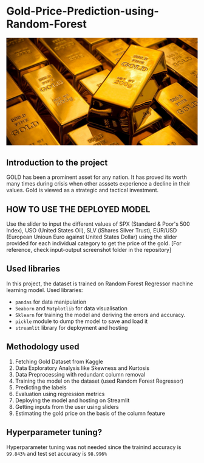 # Gold-Price-Prediction-using-Random-Forest
![Gold](images/gold.jpg)
## Introduction to the project
GOLD has been a prominent asset for any nation. It has proved its worth many times during crisis when other asssets experience a decline in their values. Gold is viewed as a strategic and tactical investment.<br>

## HOW TO USE THE DEPLOYED MODEL
Use the slider to input the different values of SPX (Standard & Poor's 500 Index), USO (United States Oil), SLV (iShares Silver Trust), EUR/USD (European Unioun Euro against United States Dollar) using the slider provided for each individual category to get the price of the gold.
[For reference, check input-output screenshot folder in the repository]

## Used libraries
In this project, the dataset is trained on Random Forest Regressor machine learning model. Used libraries:<br>
* `pandas` for data manipulation 
* `Seaborn` and `Matplotlib` for data visualisation
* `Sklearn` for training the model and deriving the errors and accuracy.
* `pickle` module to dump the model to save and load it
* `streamlit` library for deployment and hosting

## Methodology used
1. Fetching Gold Dataset from Kaggle
2. Data Exploratory Analysis like Skewness and Kurtosis
3. Data Preprocessing with redundant column removal
4. Training the model on the dataset (used Random Forest Regressor)
5. Predicting the labels
6. Evaluation using regression metrics 
7. Deploying the model and hosting on Streamlit
8. Getting inputs from the user using sliders
9. Estimating the gold price on the basis of the column feature

## Hyperparameter tuning?
Hyperparameter tuning was not needed since the trainind accuracy is `99.843%` and test set accuracy is  `98.996%`
